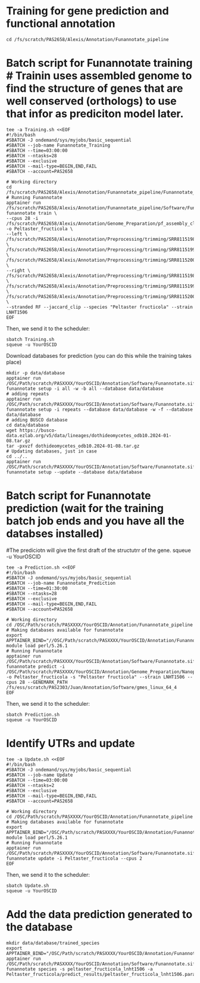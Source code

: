 # Training for gene prediction and functional annotation

```
cd /fs/scratch/PAS2658/Alexis/Annotation/Funannotate_pipeline
```

# Batch script for Funannotate training # Trainin uses assembled genome to find the structure of genes that are well conserved (orthologs) to use that infor as prediciton model later.
```
tee -a Training.sh <<EOF
#!/bin/bash
#SBATCH -J ondemand/sys/myjobs/basic_sequential
#SBATCH --job-name Funannotate_Training
#SBATCH --time=03:00:00
#SBATCH --ntasks=28
#SBATCH --exclusive
#SBATCH --mail-type=BEGIN,END,FAIL
#SBATCH --account=PAS2658

# Working directory
cd /fs/scratch/PAS2658/Alexis/Annotation/Funannotate_pipeline/Funannotate_pipeline
# Running Funannotate
apptainer run /fs/scratch/PAS2658/Alexis/Annotation/Funannotate_pipeline/Software/Funannotate.sif funannotate train \
--cpus 28 -i /fs/scratch/PAS2658/Alexis/Annotation/Genome_Preparation/pf_assembly_clean_sorted_masked.fasta -o Peltaster_fructicola \
--left \
/fs/scratch/PAS2658/Alexis/Annotation/Preprocessing/trimming/SRR8115198_1_restored_clean_renamed.fastq.gz \
/fs/scratch/PAS2658/Alexis/Annotation/Preprocessing/trimming/SRR8115199_1_restored_clean_renamed.fastq.gz \
/fs/scratch/PAS2658/Alexis/Annotation/Preprocessing/trimming/SRR8115200_1_restored_clean_renamed.fastq.gz \
--right \
/fs/scratch/PAS2658/Alexis/Annotation/Preprocessing/trimming/SRR8115198_2_restored_clean_renamed.fastq.gz \
/fs/scratch/PAS2658/Alexis/Annotation/Preprocessing/trimming/SRR8115199_2_restored_clean_renamed.fastq.gz \
/fs/scratch/PAS2658/Alexis/Annotation/Preprocessing/trimming/SRR8115200_2_restored_clean_renamed.fastq.gz \
--stranded RF --jaccard_clip --species "Peltaster fructicola" --strain LNHT1506
EOF
```
Then, we send it to the scheduler:
```
sbatch Training.sh
squeue -u YourOSCID
```

Download databases for prediction (you can do this while the training takes place)
```
mkdir -p data/database
apptainer run /OSC/Path/scratch/PASXXXX/YourOSCID/Annotation/Software/Funannotate.sif funannotate setup -i all -w -b all --database data/database
# adding repeats
apptainer run /OSC/Path/scratch/PASXXXX/YourOSCID/Annotation/Software/Funannotate.sif funannotate setup -i repeats --database data/database -w -f --database data/database
# adding BUSCO database
cd data/database
wget https://busco-data.ezlab.org/v5/data/lineages/dothideomycetes_odb10.2024-01-08.tar.gz
tar -pxvzf dothideomycetes_odb10.2024-01-08.tar.gz
# Updating databases, just in case
cd ../..
apptainer run /OSC/Path/scratch/PASXXXX/YourOSCID/Annotation/Software/Funannotate.sif funannotate setup --update --database data/database
```

# Batch script for Funannotate prediction (wait for the training batch job ends and you have all the databses installed)
#The prediciotn will give the first draft of the structutrr of the gene.
squeue -u YourOSCID
```
tee -a Prediction.sh <<EOF
#!/bin/bash
#SBATCH -J ondemand/sys/myjobs/basic_sequential
#SBATCH --job-name Funannotate_Prediction
#SBATCH --time=01:30:00
#SBATCH --ntasks=28
#SBATCH --exclusive
#SBATCH --mail-type=BEGIN,END,FAIL
#SBATCH --account=PAS2658

# Working directory
cd /OSC/Path/scratch/PASXXXX/YourOSCID/Annotation/Funannotate_pipeline
# Making databases available for funannotate
export APPTAINER_BIND="//OSC/Path/scratch/PASXXXX/YourOSCID/Annotation/Funannotate_pipeline/data/database:/data/database"
module load perl/5.26.1
# Running Funannotate
apptainer run /OSC/Path/scratch/PASXXXX/YourOSCID/Annotation/Software/Funannotate.sif funannotate predict -i /OSC/Path/scratch/PASXXXX/YourOSCID/Annotation/Genome_Preparation/Nanopore_Illumina_clean_sorted_masked.fasta -o Peltaster_fructicola -s "Peltaster fructicola" --strain LNHT1506 --cpus 28 --GENEMARK_PATH /fs/ess/scratch/PAS2303/Juan/Annotation/Software/gmes_linux_64_4
EOF
```
Then, we send it to the scheduler:
```
sbatch Prediction.sh
squeue -u YourOSCID
```
# Identify UTRs and update
```
tee -a Update.sh <<EOF
#!/bin/bash
#SBATCH -J ondemand/sys/myjobs/basic_sequential
#SBATCH --job-name Update
#SBATCH --time=03:00:00
#SBATCH --ntasks=2
#SBATCH --exclusive
#SBATCH --mail-type=BEGIN,END,FAIL
#SBATCH --account=PAS2658

# Working directory
cd /OSC/Path/scratch/PASXXXX/YourOSCID/Annotation/Funannotate_pipeline
# Making databases available for funannotate
export APPTAINER_BIND="/OSC/Path/scratch/PASXXXX/YourOSCID/Annotation/Funannotate_pipeline/data/database:/data/database"
module load perl/5.26.1
# Running Funannotate
apptainer run /OSC/Path/scratch/PASXXXX/YourOSCID/Annotation/Software/Funannotate.sif funannotate update -i Peltaster_fructicola --cpus 2
EOF
```
Then, we send it to the scheduler:
```
sbatch Update.sh
squeue -u YourOSCID
```
# Add the data prediction generated to the database
```
mkdir data/database/trained_species
export APPTAINER_BIND="/OSC/Path/scratch/PASXXXX/YourOSCID/Annotation/Funannotate_pipeline/data/database/trained_species:/data/database/trained_species"
apptainer run /OSC/Path/scratch/PASXXXX/YourOSCID/Annotation/Software/Funannotate.sif funannotate species -s peltaster_fructicola_lnht1506 -a Peltaster_fructicola/predict_results/peltaster_fructicola_lnht1506.parameters.json
```
